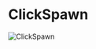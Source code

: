 # ClickSpawn





![ClickSpawn](https://github.com/TimChen1383/ClickSpawn_UE/assets/37008451/8b1460e2-1d17-4567-b3dc-7d217a9640c1)


